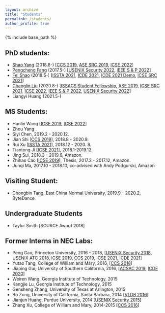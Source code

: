 ```yaml
---
layout: archive
title: "Students"
permalink: /students/
author_profile: true
---
```


{% include base_path %}

## PhD students:
* [Shao Yang](https://shaoyang1992.github.io/) (2018.8-) \[[CCS 2019](https://xusheng-xiao.github.io/papers/deepintent-optimize.pdf), [ASE SRC 2019](https://2019.ase-conferences.org/track/ase-2019-Student-Research-Competition), [ICSE 2022](https://xusheng-xiao.github.io/papers/describectx_cr.pdf)\]
* [Pengcheng Fang](https://www.pfangblog.com/) (2017.5-) \[[USENIX Security 2022](https://xusheng-xiao.github.io/papers/sec22summer_fang.pdf), [IEEE S & P 2022](https://xusheng-xiao.github.io/papers/depcomm-ieeesp2022.pdf)\]
* [Fei Shao](https://feishao315.github.io/) (2018.5-) \[[ISSTA 2021](https://xusheng-xiao.github.io/papers/webevo-cr.pdf), [ICDE 2021](https://xusheng-xiao.github.io/papers/threatraptor-icde21_0.pdf), [ICDE 2021 Demo](https://xusheng-xiao.github.io/papers/threatraptor-icde21demo.pdf), [ICSE SRC 2021](https://conf.researchr.org/track/icse-2021/icse-2021-ACM-Student-Research-Competition)\]
* [Changlin Liu](https://changlinliu93.github.io/) (2020.8-) \[[ISSACS Student Fellowship](https://engineering.case.edu/research/institutes/smart-secure-connected-systems), [ASE 2019](https://xusheng-xiao.github.io/papers/ase19-main-158.pdf), [ICSE SRC 2021](https://conf.researchr.org/track/icse-2021/icse-2021-ACM-Student-Research-Competition), [ICSE 2022](https://xusheng-xiao.github.io/papers/promal_icse_cr.pdf), [IEEE S & P 2022](https://xusheng-xiao.github.io/papers/depcomm-ieeesp2022.pdf), [USENIX Security 2022](https://xusheng-xiao.github.io/papers/sec22summer_fang.pdf)\]
* Liangyi Huang (2021.5-)


## MS Students:
* Hanlin Wang \[[ICSE 2019](https://xusheng-xiao.github.io/papers/iconintent-icse2019.pdf), [ICSE 2022](https://xusheng-xiao.github.io/papers/promal_icse_cr.pdf)\]
* Zhou Yang
* Siyi Chen, 2019.2 - 2020.12.
* Jian Shi \[[CCS 2019](https://xusheng-xiao.github.io/papers/hyperservice.pdf)\], 2018.8 - 2020.9.
* Rui Xu \[[ISSTA 2021](https://xusheng-xiao.github.io/papers/webevo-cr.pdf)\], 2018.12 - 2020. 8.
* Tiantong Ji \[[ICSE 2021](https://xusheng-xiao.github.io/papers/champ_icse2021_cr-submit3.pdf)\], 2018.1-2019.12.
* Jing Sui, 2018.3 - 2019.6, Amazon.
* Zhihao Cao \[[ICSE 2019](https://xusheng-xiao.github.io/papers/iconintent-icse2019.pdf)\], Thesis, 2017.2 - 2017.12, Amazon.
* Junqi Ma, 2017.10 - 2018.10, co-advised with Andy Podgurski, Amazon

## Visiting Student:
* Chongbin Tang, East China Normal University, 2019.9 - 2020.2, ByteDance.


## Undergraduate Students
* Taylor Smith [SOURCE Award 2018]


## Former Interns in NEC Labs:
* Peng Gao, Princeton University, 2016 - 2018, \[[USENIX Security 2018](https://xusheng-xiao.github.io/papers/saql-usenixsecurity2018.pdf), [USENIX ATC 2018](https://xusheng-xiao.github.io/papers/aiql-usenix_atc2018.pdf), [ICSE 2019](https://xusheng-xiao.github.io/papers/iconintent-icse2019.pdf), [CCS 2019](https://xusheng-xiao.github.io/papers/hyperservice.pdf), [ICSE 2021](https://xusheng-xiao.github.io/papers/champ_icse2021_cr-submit3.pdf), [ICDE 2021](https://xusheng-xiao.github.io/papers/threatraptor-icde21_0.pdf)\]
* Yutao Tang, College of William and Mary, 2016, \[[CCS 2018](https://xusheng-xiao.github.io/papers/nodemerge-ccs2018_0.pdf)\]
* Jiaping Gui, University of Southern California, 2016, \[[ACSAC 2019](https://xusheng-xiao.github.io/papers/acsac19-final143.pdf), [ICDE 2020](https://xusheng-xiao.github.io/papers/aptrace-camera-ready.pdf)\]
* Weiren Wang, Georgia Institute of Technology, 2015
* Kangjie Lu, Georgia Institute of Technology, 2015
* Gensheng Zhang, University of Texas at Arlington, 2015
* Bo Zong, University of California, Santa Barbara, 2014 \[[VLDB 2016](http://www.vldb.org/pvldb/vol9/p240-zong.pdf)\]
* Jianjun Huang, Purdue University, 2014 \[[USENIX Security 2015](https://xusheng-xiao.github.io/papers/supor-usenix2015.pdf)\]
* Zhang Xu, College of William and Mary, 2014-2015 \[[CCS 2016](https://xusheng-xiao.github.io/papers/reduction-ccs.pdf)\]
